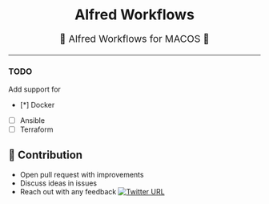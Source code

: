 <h1 align="center">
    Alfred Workflows
</h1>
<p align="center" style="font-size: 1.2rem;">  Alfred Workflows for  MACOS  </p>

<hr />

### TODO

Add support for

- [*] Docker 
- [ ] Ansible
- [ ] Terraform 

## 👬 Contribution

- Open pull request with improvements
- Discuss ideas in issues
- Reach out with any feedback [![Twitter URL](https://img.shields.io/twitter/url/https/twitter.com/anmol_nagpal.svg?style=social&label=Follow%20%40anmol_nagpal)](https://twitter.com/anmol_nagpal)
